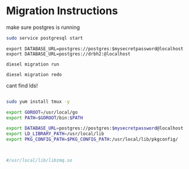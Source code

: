 # Migration Instructions

make sure postgres is running
```bash
sudo service postgresql start
```

```
export DATABASE_URL=postgres://postgres:$mysecretpassword@localhost
export DATABASE_URL=postgres://drbh2:@localhost
```


```
diesel migration run
```


```
diesel migration redo
```

cant find lds!
```bash

sudo yum install tmux -y

export GOROOT=/usr/local/go
export PATH=$GOROOT/bin:$PATH

export DATABASE_URL=postgres://postgres:$mysecretpassword@localhost
export LD_LIBRARY_PATH=/usr/local/lib
export PKG_CONFIG_PATH=$PKG_CONFIG_PATH:/usr/local/lib/pkgconfig/



#/usr/local/lib/libzmq.so
```